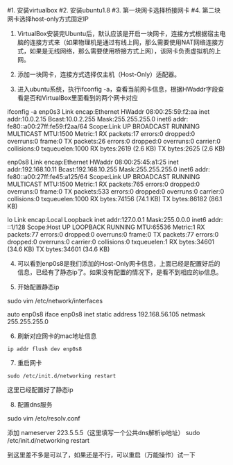 #1. 安装virtualbox 
#2. 安装ubuntu1.8
#3. 第一块网卡选择桥接网卡
#4. 第二块网卡选择host-only方式固定IP
1. VirtualBox安装完Ubuntu后，默认应该是开启一块网卡，连接方式根据宿主电脑的连接方式来（如果物理机是通过有线上网，那么需要使用NAT网络连接方式，如果是无线网络，那么需要使用桥接方式上网），该网卡负责虚拟机的上网。

2. 添加一块网卡，连接方式选择仅主机（Host-Only）适配器。

3. 进入ubuntu系统，执行ifconfig -a，查看当前网卡信息，根据HWaddr字段查看是否和VirtualBox里面看到的两个网卡对应

ifconfig -a
enp0s3    Link encap:Ethernet  HWaddr 08:00:25:59:f2:aa
         inet addr:10.0.2.15  Bcast:10.0.2.255  Mask:255.255.255.0
         inet6 addr: fe80::a00:27ff:fe59:f2aa/64 Scope:Link
         UP BROADCAST RUNNING MULTICAST  MTU:1500  Metric:1
         RX packets:17 errors:0 dropped:0 overruns:0 frame:0
         TX packets:26 errors:0 dropped:0 overruns:0 carrier:0
         collisions:0 txqueuelen:1000
         RX bytes:2619 (2.6 KB)  TX bytes:2625 (2.6 KB)

enp0s8    Link encap:Ethernet  HWaddr 08:00:25:45:a1:25
         inet addr:192.168.10.11  Bcast:192.168.10.255  Mask:255.255.255.0
         inet6 addr: fe80::a00:27ff:fe45:a125/64 Scope:Link
         UP BROADCAST RUNNING MULTICAST  MTU:1500  Metric:1
         RX packets:765 errors:0 dropped:0 overruns:0 frame:0
         TX packets:533 errors:0 dropped:0 overruns:0 carrier:0
         collisions:0 txqueuelen:1000
         RX bytes:74156 (74.1 KB)  TX bytes:86182 (86.1 KB)

lo        Link encap:Local Loopback
         inet addr:127.0.0.1  Mask:255.0.0.0
         inet6 addr: ::1/128 Scope:Host
         UP LOOPBACK RUNNING  MTU:65536  Metric:1
         RX packets:77 errors:0 dropped:0 overruns:0 frame:0
         TX packets:77 errors:0 dropped:0 overruns:0 carrier:0
         collisions:0 txqueuelen:1
         RX bytes:34601 (34.6 KB)  TX bytes:34601 (34.6 KB)

4. 可以看到enp0s8是我们添加的Host-Only网卡信息，上面已经是配置好后的信息，已经有了静态ip了。如果没有配置的情况下，是看不到相应的ip信息。

5. 开始配置静态ip

sudo vim /etc/network/interfaces

auto enp0s8
iface enp0s8 inet static
address 192.168.56.105
netmask 255.255.255.0


6. 刷新对应网卡的mac地址信息
```
ip addr flush dev enp0s8
```

7. 重启网卡
```
sudo /etc/init.d/networking restart
```
这里已经配置好了静态ip

8. 配置dns服务

sudo vim /etc/resolv.conf

添加
nameserver 223.5.5.5（这里填写一个公共dns解析ip地址）
sudo /etc/init.d/networking restart

到这里差不多是可以了，如果还是不行，可以重启（万能操作）试一下
